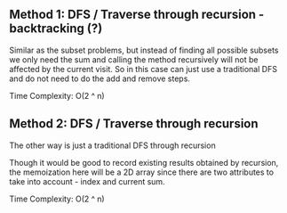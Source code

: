 ## Method 1: DFS / Traverse through recursion - backtracking (?)

Similar as the subset problems, but instead of finding all possible subsets we only need the sum and calling the method recursively will not be affected by the current visit. So in this case can just use a traditional DFS and do not need to do the add and remove steps.

Time Complexity: O(2 ^ n) 

## Method 2: DFS / Traverse through recursion

The other way is just a traditional DFS through recursion

Though it would be good to record existing results obtained by recursion, the memoization here will be a 2D array since there are two attributes to take into account - index and current sum. 

Time Complexity: O(2 ^ n) 
